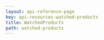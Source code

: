 ```yaml
---
layout: api-reference-page
key: api-resources-watched-products
title: WatchedProducts
path: watched-products
---
```


